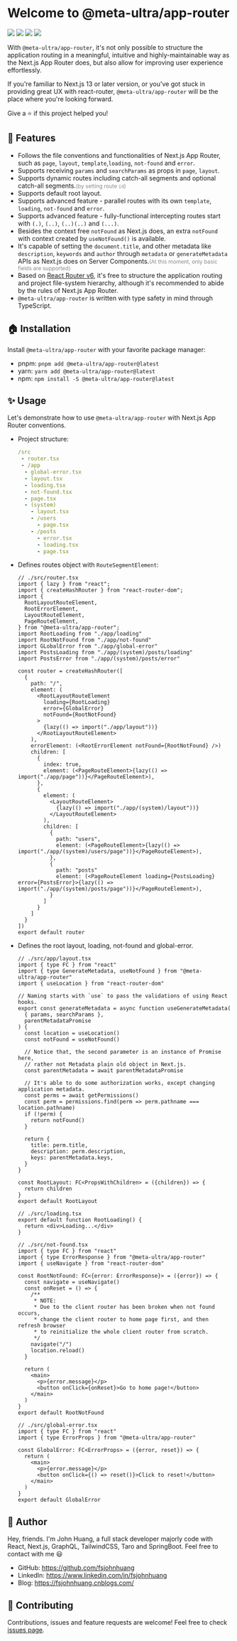 # Welcome to @meta-ultra/app-router

<div>
  <img style="display:inline;" src="https://img.shields.io/github/package-json/v/meta-ultra/app-router?filename=packages%2Fapp-router%2Fpackage.json">
  <img style="display:inline;" src="https://img.shields.io/bundlephobia/min/%40meta-ultra/app-router">
  <img style="display:inline;" src="https://img.shields.io/bundlejs/size/%40meta-ultra/app-router">
  <img style="display:inline;" src="https://img.shields.io/github/license/meta-ultra/app-router">
</div>

With `@meta-ultra/app-router`, it's not only possible to structure the application routing in a meaningful, intuitive and highly-maintainable way as the Next.js App Router does, but also allow for improving user experience effortlessly.

If you're familiar to Next.js 13 or later version, or you've got stuck in providing great UX with react-router, `@meta-ultra/app-router` will be the place where you're looking forward.

Give a ⭐️ if this project helped you!

## 🌟 Features

- Follows the file conventions and functionalities of Next.js App Router, such as `page`, `layout`, `template`,`loading`, `not-found` and `error`.
- Supports receiving `params` and `searchParams` as props in `page`, `layout`.
- Supports dynamic routes including catch-all segments and optional catch-all segments.<span style="font-size: 12px; color: #888;">(by setting route `id`)</span>
- Supports default root layout.
- Supports advanced feature - parallel routes with its own `template`, `loading`, `not-found` and `error`.
- Supports advanced feature - fully-functional intercepting routes start with `(.)`, `(..)`, `(..)(..)` and `(...)`.
- Besides the context free `notFound` as Next.js does, an extra `notFound` with context created by `useNotFound()` is available.
- It's capable of setting the `document.title`, and other metadata like `description`, `keywords` and `author` through `metadata` or `generateMetadata` APIs as Next.js does on Server Components.<span style="font-size: 12px; color: #888;">(At this moment, only basic fields are supported)</span>
- Based on [React Router v6](https://reactrouter.com/), it's free to structure the application routing and project file-system hierarchy, although it's recommended to abide by the rules of Next.js App Router.
- `@meta-ultra/app-router` is written with type safety in mind through TypeScript.

## 🏠 Installation

Install `@meta-ultra/app-router` with your favorite package manager:

- pnpm: `pnpm add @meta-ultra/app-router@latest`
- yarn: `yarn add @meta-ultra/app-router@latest`
- npm: `npm install -S @meta-ultra/app-router@latest`

## ✨ Usage

Let's demonstrate how to use `@meta-ultra/app-router` with Next.js App Router conventions.

- Project structure:

  ```yaml
  /src
   - router.tsx
   - /app
    - global-error.tsx
    - layout.tsx
    - loading.tsx
    - not-found.tsx
    - page.tsx
    - (system)
      - layout.tsx
      - /users
        - page.tsx
      - /posts
        - error.tsx
        - loading.tsx
        - page.tsx
  ```

- Defines routes object with `RouteSegmentElement`:

  ```tsx
  // ./src/router.tsx
  import { lazy } from "react";
  import { createHashRouter } from "react-router-dom";
  import {
    RootLayoutRouteElement,
    RootErrorElement,
    LayoutRouteElement,
    PageRouteElement,
  } from "@meta-ultra/app-router";
  import RootLoading from "./app/loading"
  import RootNotFound from "./app/not-found"
  import GLobalError from "./app/global-error"
  import PostsLoading from "./app/(system)/posts/loading"
  import PostsError from "./app/(system)/posts/error"

  const router = createHashRouter([
    {
      path: "/",
      element: (
        <RootLayoutRouteElement 
          loading={RootLoading} 
          error={GlobalError}
          notFound={RootNotFound}
        >
          {lazy(() => import("./app/layout"))}
        </RootLayoutRouteElement>
      ),
      errorElement: (<RootErrorElement notFound={RootNotFound} />)
      children: [
        {
          index: true,
          element: (<PageRouteElement>{lazy(() => import("./app/page"))}</PageRouteElement>),
        },
        {
          element: (
            <LayoutRouteElement>
              {lazy(() => import("./app/(system)/layout"))}
            </LayoutRouteElement>
          ),
          children: [
            {
              path: "users",
              element: (<PageRouteElement>{lazy(() => import("./app/(system)/users/page"))}</PageRouteElement>),
            },
            {
              path: "posts"
              element: (<PageRouteElement loading={PostsLoading} error={PostsError}>{lazy(() => import("./app/(system)/posts/page"))}</PageRouteElement>),
            }
          ]
        }
      ]
    }
  ])
  export default router
  ```

- Defines the root layout, loading, not-found and global-error.

  ```tsx
  // ./src/app/layout.tsx
  import { type FC } from "react"
  import { type GenerateMetadata, useNotFound } from "@meta-ultra/app-router"
  import { useLocation } from "react-router-dom"

  // Naming starts with `use` to pass the validations of using React hooks.
  export const generateMetadata = async function useGenerateMetadata(
    { params, searchParams }, 
    parentMetadataPromise
  ) {
    const location = useLocation()
    const notFound = useNotFound()

    // Notice that, the second parameter is an instance of Promise here, 
    // rather not Metadata plain old object in Next.js.
    const parentMetadata = await parentMetadataPromise

    // It's able to do some authorization works, except changing application metadata.
    const perms = await getPermissions()
    const perm = permissions.find(perm => perm.pathname === location.pathname)
    if (!perm) {
      return notFound()
    }

    return {
      title: perm.title,
      description: perm.description,
      keys: parentMetadata.keys,
    }
  } 

  const RootLayout: FC<PropsWithChildren> = ({children}) => {
    return children
  }
  export default RootLayout

  // ./src/loading.tsx
  export default function RootLoading() {
    return <div>Loading...</div>
  }

  // ./src/not-found.tsx
  import { type FC } from "react"
  import { type ErrorResponse } from "@meta-ultra/app-router"
  import { useNavigate } from "react-router-dom"

  const RootNotFound: FC<{error: ErrorResponse}> = ({error}) => {
    const navigate = useNavigate()
    const onReset = () => {
      /**
       * NOTE:
       * Due to the client router has been broken when not found occurs,
       * change the client router to home page first, and then refresh browser 
       * to reinitialize the whole client router from scratch.
       */ 
      navigate("/")
      location.reload()
    }

    return (
      <main>
        <p>{error.message}</p>
        <button onClick={onReset}>Go to home page!</button>
      </main>
    )
  }
  export default RootNotFound

  // ./src/global-error.tsx
  import { type FC } from "react"
  import { type ErrorProps } from "@meta-ultra/app-router"

  const GlobalError: FC<ErrorProps> = ({error, reset}) => {
    return (
      <main>
        <p>{error.message}</p>
        <button onClick={() => reset()}>Click to reset!</button>
      </main>
    )
  }
  export default GlobalError
  ```

## 👶 Author

Hey, friends. I'm John Huang, a full stack developer majorly code with React, Next.js, GraphQL, TailwindCSS, Taro and SpringBoot. Feel free to contact with me 😃

- GitHub: <https://github.com/fsjohnhuang>
- LinkedIn: <https://www.linkedin.com/in/fsjohnhuang>
- Blog: <https://fsjohnhuang.cnblogs.com/>

## 🤝 Contributing

Contributions, issues and feature requests are welcome!
Feel free to check [issues page](https://github.com/meta-ultra/app-router/issues).

